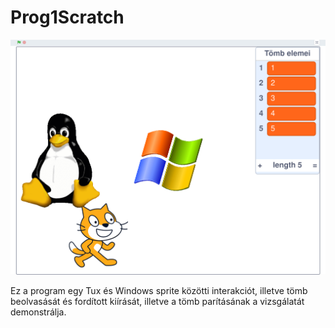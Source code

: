 # Prog1Scratch

![alt text](Screenshot_20250321_111215.png)

Ez a program egy Tux és Windows sprite közötti interakciót, illetve tömb beolvasását és fordított kiírását, illetve a tömb parításának a vizsgálatát demonstrálja.
